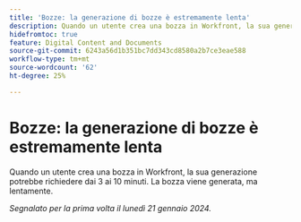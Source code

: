 ```yaml
---
title: 'Bozze: la generazione di bozze è estremamente lenta'
description: Quando un utente crea una bozza in Workfront, la sua generazione potrebbe richiedere dai 3 ai 10 minuti. La bozza viene generata, ma lentamente.
hidefromtoc: true
feature: Digital Content and Documents
source-git-commit: 6243a56d1b351bc7dd343cd8580a2b7ce3eae588
workflow-type: tm+mt
source-wordcount: '62'
ht-degree: 25%

---
```



# Bozze: la generazione di bozze è estremamente lenta

Quando un utente crea una bozza in Workfront, la sua generazione potrebbe richiedere dai 3 ai 10 minuti. La bozza viene generata, ma lentamente.

_Segnalato per la prima volta il lunedì 21 gennaio 2024._
